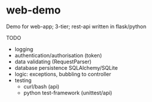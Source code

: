# web-demo
Demo for web-app; 3-tier; rest-api written in flask/python

TODO 
- logging
- authentication/authorisation (token)
- data validating (RequestParser)
- database persistence SQLAlchemy/SQLite
- logic: exceptions, bubbling to controller
- testing
  - curl/bash (api)
  - python test-framework (unittest/api)
